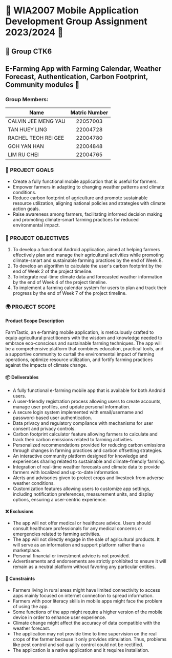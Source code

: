 # 🌾 WIA2007 Mobile Application Development Group Assignment 2023/2024 📱

## 🚀 Group CTK6

## E-Farming App with Farming Calendar, Weather Forecast, Authentication, Carbon Footprint, Community modules 🌱

### Group Members:

| Name                   | Matric Number |
|------------------------|:-------------:|
| CALVIN JEE MENG YAU    |   22057003    |
| TAN HUEY LING          |   22004728    |
| RACHEL TEOH REI GEE    |   22004780    |
| GOH YAN HAN            |   22004848    |
| LIM RU CHEI            |   22004765    |

### 🎯 PROJECT GOALS
- Create a fully functional mobile application that is useful for farmers.
- Empower farmers in adapting to changing weather patterns and climate conditions.
- Reduce carbon footprint of agriculture and promote sustainable resource utilization, aligning national policies and strategies with climate action goals.
- Raise awareness among farmers, facilitating informed decision making and promoting climate-smart farming practices for reduced environmental impact.

### 🎉 PROJECT OBJECTIVES
1. To develop a functional Android application, aimed at helping farmers effectively plan and manage their agricultural activities while promoting climate-smart and sustainable farming practices by the end of Week 8.
2. To develop an algorithm to calculate the user's carbon footprint by the end of Week 2 of the project timeline.
3. To integrate real-time climate data and forecasted weather information by the end of  Week 4 of the project timeline.
4. To implement a farming calendar system for users to plan and track their progress by the end of Week 7 of the project timeline.


### 🌍 PROJECT SCOPE
#### Product Scope Description
FarmTastic, an e-farming mobile application, is meticulously crafted to equip agricultural practitioners with the wisdom and knowledge needed to embrace eco-conscious and sustainable farming techniques. The app will be a comprehensive platform that combines education, practical tools, and a supportive community to curtail the environmental impact of farming operations, optimize resource utilization, and fortify farming practices against the impacts of climate change.

#### 📦 Deliverables
- A fully functional e-farming mobile app that is available for both Android users.
- A user-friendly registration process allowing users to create accounts, manage user profiles, and update personal information.
- A secure login system implemented with email/username and password-based user authentication.
- Data privacy and regulatory compliance with mechanisms for user consent and privacy controls.
- Carbon footprint calculator feature allowing farmers to calculate and track their carbon emissions related to farming activities.
- Personalized recommendations provided for reducing carbon emissions through changes in farming practices and carbon offsetting strategies.
- An interactive community platform designed for knowledge and experiences sharing related to sustainable and climate-friendly farming.
- Integration of real-time weather forecasts and climate data to provide farmers with localized and up-to-date information.
- Alerts and advisories given to protect crops and livestock from adverse weather conditions.
- Customization features allowing users to customize app settings, including notification preferences, measurement units, and display options, ensuring a user-centric experience.

#### ❌ Exclusions
- The app will not offer medical or healthcare advice. Users should consult healthcare professionals for any medical concerns or emergencies related to farming activities.
- The app will not directly engage in the sale of agricultural products. It will serve as an information and support platform rather than a marketplace.
- Personal financial or investment advice is not provided.
- Advertisements and endorsements are strictly prohibited to ensure it will remain as a neutral platform without favoring any particular entities.

#### 🚧 Constraints
- Farmers living in rural areas might have limited connectivity to access apps mainly focused on internet connection to spread information.
- Farmers with poor literacy skills in mobile apps might face the problem of using the app.
- Some functions of the app might require a higher version of the mobile device in order to enhance user experience.
- Climate change might affect the accuracy of data compatible with the weather forecast.
- The application may not provide time to time supervision on the real crops of the farmer because it only provides stimulation. Thus, problems like pest control and soil quality control could not be rectified.
- The application is a native application and it requires installation.
